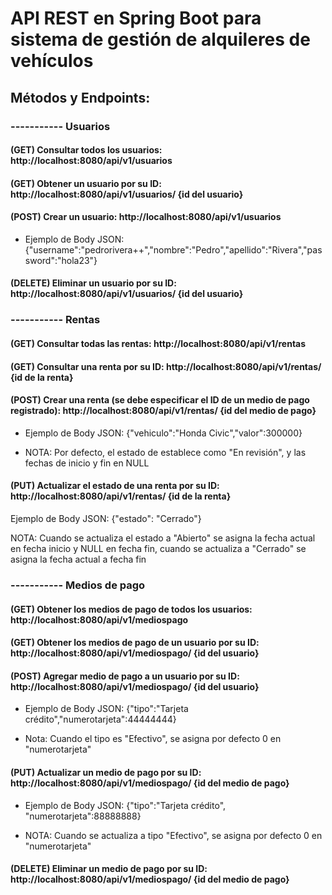 # API REST en Spring Boot para sistema de gestión de alquileres de vehículos

## Métodos y Endpoints:

### ----------- Usuarios

#### (GET) Consultar todos los usuarios: http://localhost:8080/api/v1/usuarios 
#### (GET) Obtener un usuario por su ID: http://localhost:8080/api/v1/usuarios/ {id del usuario}
#### (POST) Crear un usuario: http://localhost:8080/api/v1/usuarios

- Ejemplo de Body JSON: {"username":"pedrorivera++","nombre":"Pedro","apellido":"Rivera","password":"hola23"}

#### (DELETE) Eliminar un usuario por su ID: http://localhost:8080/api/v1/usuarios/ {id del usuario}




### ----------- Rentas

####  (GET) Consultar todas las rentas: http://localhost:8080/api/v1/rentas
#### (GET) Consultar una renta por su ID: http://localhost:8080/api/v1/rentas/ {id de la renta}
#### (POST) Crear una renta (se debe especificar el ID de un medio de pago registrado): http://localhost:8080/api/v1/rentas/ {id del medio de pago}

- Ejemplo de Body JSON: {"vehiculo":"Honda Civic","valor":300000}

- NOTA: Por defecto, el estado de establece como "En revisión", y las fechas de inicio y fin en NULL

#### (PUT) Actualizar el estado de una renta por su ID: http://localhost:8080/api/v1/rentas/ {id de la renta}

Ejemplo de Body JSON: {"estado": "Cerrado"}

NOTA: Cuando se actualiza el estado a "Abierto" se asigna la fecha actual en fecha inicio y NULL en fecha fin, cuando se actualiza a "Cerrado" se asigna la fecha actual a fecha fin




### ----------- Medios de pago

#### (GET) Obtener los medios de pago de todos los usuarios: http://localhost:8080/api/v1/mediospago
#### (GET) Obtener los medios de pago de un usuario por su ID: http://localhost:8080/api/v1/mediospago/ {id del usuario}
#### (POST) Agregar medio de pago a un usuario por su ID: http://localhost:8080/api/v1/mediospago/ {id del usuario}

- Ejemplo de Body JSON: {"tipo":"Tarjeta crédito","numerotarjeta":44444444}

- Nota: Cuando el tipo es "Efectivo", se asigna por defecto 0 en "numerotarjeta"

#### (PUT) Actualizar un medio de pago por su ID: http://localhost:8080/api/v1/mediospago/ {id del medio de pago}

- Ejemplo de Body JSON: {"tipo":"Tarjeta crédito", "numerotarjeta":88888888}

- NOTA: Cuando se actualiza a tipo "Efectivo", se asigna por defecto 0 en "numerotarjeta"

#### (DELETE) Eliminar un medio de pago por su ID: http://localhost:8080/api/v1/mediospago/ {id del medio de pago}



